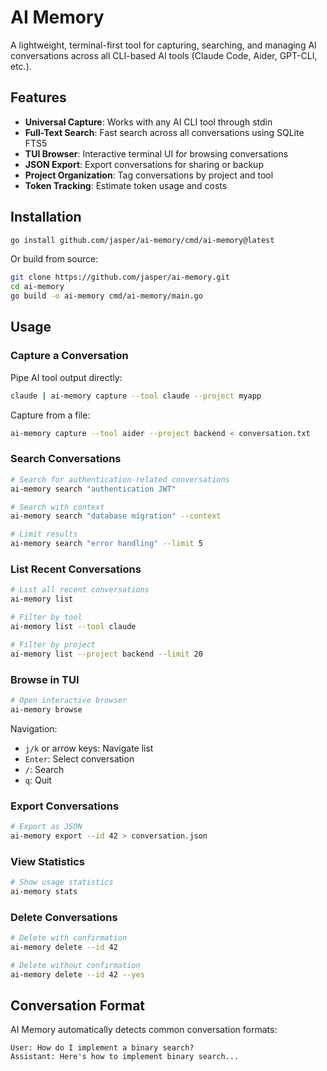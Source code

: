 # AI Memory

A lightweight, terminal-first tool for capturing, searching, and managing AI conversations across all CLI-based AI tools (Claude Code, Aider, GPT-CLI, etc.).

## Features

- **Universal Capture**: Works with any AI CLI tool through stdin
- **Full-Text Search**: Fast search across all conversations using SQLite FTS5
- **TUI Browser**: Interactive terminal UI for browsing conversations
- **JSON Export**: Export conversations for sharing or backup
- **Project Organization**: Tag conversations by project and tool
- **Token Tracking**: Estimate token usage and costs

## Installation

```bash
go install github.com/jasper/ai-memory/cmd/ai-memory@latest
```

Or build from source:

```bash
git clone https://github.com/jasper/ai-memory.git
cd ai-memory
go build -o ai-memory cmd/ai-memory/main.go
```

## Usage

### Capture a Conversation

Pipe AI tool output directly:
```bash
claude | ai-memory capture --tool claude --project myapp
```

Capture from a file:
```bash
ai-memory capture --tool aider --project backend < conversation.txt
```

### Search Conversations

```bash
# Search for authentication-related conversations
ai-memory search "authentication JWT"

# Search with context
ai-memory search "database migration" --context

# Limit results
ai-memory search "error handling" --limit 5
```

### List Recent Conversations

```bash
# List all recent conversations
ai-memory list

# Filter by tool
ai-memory list --tool claude

# Filter by project
ai-memory list --project backend --limit 20
```

### Browse in TUI

```bash
# Open interactive browser
ai-memory browse
```

Navigation:
- `j/k` or arrow keys: Navigate list
- `Enter`: Select conversation
- `/`: Search
- `q`: Quit

### Export Conversations

```bash
# Export as JSON
ai-memory export --id 42 > conversation.json
```

### View Statistics

```bash
# Show usage statistics
ai-memory stats
```

### Delete Conversations

```bash
# Delete with confirmation
ai-memory delete --id 42

# Delete without confirmation
ai-memory delete --id 42 --yes
```

## Conversation Format

AI Memory automatically detects common conversation formats:

```
User: How do I implement a binary search?
Assistant: Here's how to implement binary search...
